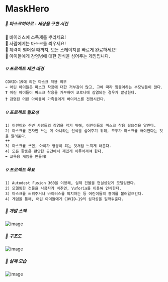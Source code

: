# MaskHero  

##### 📌 마스크히어로 - 세상을 구한 시간  
💚 바이러스에 소독제를 뿌리세요!  
💚 사람에게는 마스크를 씌우세요!  
💚 체력이 떨어질 때까지, 모든 스테이지를 빠르게 완료하세요!  
🥰 아이들에게 감염병에 대한 인식을 심어주는 게임입니다.

##### 💡 프로젝트 제안 배경  
    COVID-19에 의한 마스크 착용 의무   
    ➡️ 어린 아이들은 마스크 착용에 대한 거부감이 많고, 그에 따라 힘들어하는 부모님들이 많다.   
    ❓ 어린 아이들이 마스크 착용을 거부하여 코로나에 감염되는 경우가 발생한다.   
    ❓ 감염된 어린 아이들이 가족들에게 바이러스를 전염시킨다.    
    
##### 💡 프로젝트 필요성   
    1) 어린이와 주변 사람들의 감염을 막기 위해, 어린이들의 마스크 착용 필요성을 알린다.    
    2) 마스크를 혼자만 쓰는 게 아니라는 인식을 심어주기 위해, 모두가 마스크를 써야한다는 것을 알려준다.    
    ++    
    3) 마스크를 쓰면, 아이가 영웅이 되는 것처럼 느끼게 해준다.   
    4) 모든 활동은 편안한 공간에서 재밌게 이루어져야 한다.     
    ➡️ 교육용 게임을 만들자❗  
    
##### 💡 프로젝트 목표  
    1) Autodest Fusion 360을 이용해, 실제 건물을 현실성있게 모델링한다.    
    2) 모델링한 건물을 사용자가 비추면, Vuforia를 이용해 인식한다.    
    3) 마스크를 씌워주거나 바이러스를 퇴치하는 등 어린이들의 흥미를 불러일으킨다.    
    4) 게임을 통해, 어린 아이들에게 COVID-19의 심각성을 일깨워준다.    
    
##### 📌 개발 스펙    
   
![image](https://user-images.githubusercontent.com/70639677/170960150-6ad7b25a-6fa2-48bd-89e1-9e6ad1d38765.png)

##### 📌 구조도    
   
![image](https://user-images.githubusercontent.com/70639677/170960219-e2d72a6b-711c-4ce4-8712-53d93929eff8.png)

##### 📌 실제 모습
   
![image](https://user-images.githubusercontent.com/70639677/171353990-06831a46-4d0e-4e23-9815-1d12ff1f31cf.png)
